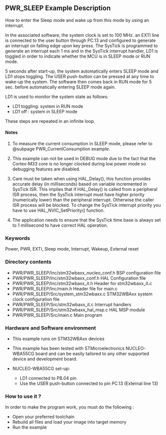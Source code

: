 ## <b>PWR_SLEEP Example Description</b>

How to enter the Sleep mode and wake up from this mode by using an interrupt.

In the associated software, the system clock is set to 100 MHz.
an EXTI line is connected to the user button through PC.13 and configured
to generate an interrupt on falling edge upon key press.
The SysTick is programmed to generate an interrupt each 1 ms and in the SysTick
interrupt handler, LD1 is toggled in order to indicate whether the MCU is in SLEEP mode
or RUN mode.

5 seconds after start-up, the system automatically enters SLEEP mode and
LD1 stops toggling.
The USER push-button can be pressed at any time to wake-up the system.
The software then comes back in RUN mode for 5 sec. before automatically entering SLEEP mode again.

LD1 is used to monitor the system state as follows:

 - LD1 toggling: system in RUN mode
 - LD1 off : system in SLEEP mode

These steps are repeated in an infinite loop.

#### <b>Notes</b>

 1. To measure the current consumption in SLEEP mode, please refer to
    @subpage PWR_CurrentConsumption example.

 2. This example can not be used in DEBUG mode due to the fact
    that the Cortex-M33 core is no longer clocked during low power mode
    so debugging features are disabled.

 3. Care must be taken when using HAL_Delay(), this function provides accurate delay (in milliseconds)
    based on variable incremented in SysTick ISR. This implies that if HAL_Delay() is called from
    a peripheral ISR process, then the SysTick interrupt must have higher priority (numerically lower)
    than the peripheral interrupt. Otherwise the caller ISR process will be blocked.
    To change the SysTick interrupt priority you have to use HAL_NVIC_SetPriority() function.

 4. The application needs to ensure that the SysTick time base is always set to 1 millisecond
    to have correct HAL operation.

### <b>Keywords</b>

Power, PWR, EXTI, Sleep mode, Interrupt, Wakeup, External reset

### <b>Directory contents</b>

  - PWR/PWR_SLEEP/Inc/stm32wbaxx_nucleo_conf.h     BSP configuration file
  - PWR/PWR_SLEEP/Inc/stm32wbaxx_conf.h         HAL Configuration file
  - PWR/PWR_SLEEP/Inc/stm32wbaxx_it.h           Header for stm32wbaxx_it.c
  - PWR/PWR_SLEEP/Inc/main.h                         Header file for main.c
  - PWR/PWR_SLEEP/Src/system_stm32wbaxx.c       STM32WBAxx system clock configuration file
  - PWR/PWR_SLEEP/Src/stm32wbaxx_it.c           Interrupt handlers
  - PWR/PWR_SLEEP/Src/stm32wbaxx_hal_msp.c      HAL MSP module
  - PWR/PWR_SLEEP/Src/main.c                         Main program

### <b>Hardware and Software environment</b>

  - This example runs on STM32WBAxx devices

  - This example has been tested with STMicroelectronics NUCLEO-WBA55CG
    board and can be easily tailored to any other supported device
    and development board.

  - NUCLEO-WBA55CG set-up:
    - LD1 connected to PB.04 pin
    - Use the USER push-button connected to pin PC.13 (External line 13)

### <b>How to use it ?</b>

In order to make the program work, you must do the following :

 - Open your preferred toolchain
 - Rebuild all files and load your image into target memory
 - Run the example


